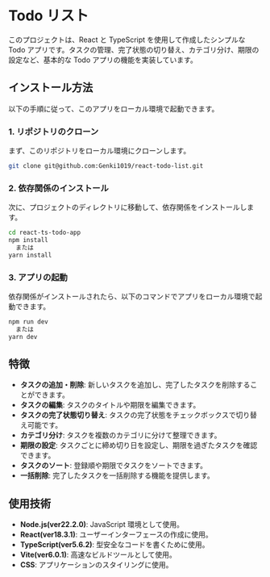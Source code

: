 # Todo リスト

このプロジェクトは、React と TypeScript を使用して作成したシンプルな Todo アプリです。タスクの管理、完了状態の切り替え、カテゴリ分け、期限の設定など、基本的な Todo アプリの機能を実装しています。

## インストール方法

以下の手順に従って、このアプリをローカル環境で起動できます。

### 1. リポジトリのクローン

まず、このリポジトリをローカル環境にクローンします。

```bash
git clone git@github.com:Genki1019/react-todo-list.git
```

### 2. 依存関係のインストール

次に、プロジェクトのディレクトリに移動して、依存関係をインストールします。

```bash
cd react-ts-todo-app
npm install
  または
yarn install
```

### 3. アプリの起動

依存関係がインストールされたら、以下のコマンドでアプリをローカル環境で起動できます。

```bash
npm run dev
  または
yarn dev
```

## 特徴

- **タスクの追加・削除**: 新しいタスクを追加し、完了したタスクを削除することができます。
- **タスクの編集**: タスクのタイトルや期限を編集できます。
- **タスクの完了状態切り替え**: タスクの完了状態をチェックボックスで切り替え可能です。
- **カテゴリ分け**: タスクを複数のカテゴリに分けて整理できます。
- **期限の設定**: タスクごとに締め切り日を設定し、期限を過ぎたタスクを確認できます。
- **タスクのソート**: 登録順や期限でタスクをソートできます。
- **一括削除**: 完了したタスクを一括削除する機能を提供します。

## 使用技術

- **Node.js(ver22.2.0)**: JavaScript 環境として使用。
- **React(ver18.3.1)**: ユーザーインターフェースの作成に使用。
- **TypeScript(ver5.6.2)**: 型安全なコードを書くために使用。
- **Vite(ver6.0.1)**: 高速なビルドツールとして使用。
- **CSS**: アプリケーションのスタイリングに使用。
